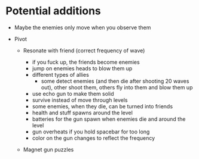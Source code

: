 # Potential additions
* Maybe the enemies only move when you observe them

* Pivot
    - Resonate with friend (correct frequency of wave)
        - if you fuck up, the friends become enemies
        - jump on enemies heads to blow them up
        - different types of allies 
            - some detect enemies (and then die after shooting 20 waves out), other shoot them, others fly into them and blow them up
        - use echo gun to make them solid
        - survive instead of move through levels
        - some enemies, when they die, can be turned into friends
        - health and stuff spawns around the level
        - batteries for the gun spawn when enemies die and around the level
        - gun overheats if you hold spacebar for too long
        - color on the gun changes to reflect the frequency

    - Magnet gun puzzles
